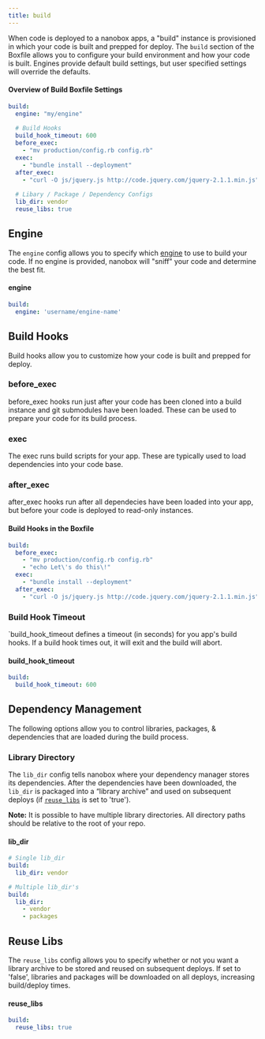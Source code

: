 ```yaml
---
title: build
---
```


When code is deployed to a nanobox apps, a "build" instance is provisioned in which your code is built and prepped for deploy. The `build` section of the Boxfile allows you to configure your build environment and how your code is built. Engines provide default build settings, but user specified settings will override the defaults.

#### Overview of Build Boxfile Settings

```yaml
build:
  engine: "my/engine"
   
  # Build Hooks
  build_hook_timeout: 600
  before_exec:
    - "mv production/config.rb config.rb"
  exec:
    - "bundle install --deployment"
  after_exec:
    - "curl -O js/jquery.js http://code.jquery.com/jquery-2.1.1.min.js"
   
  # Libary / Package / Dependency Configs
  lib_dir: vendor
  reuse_libs: true
```

## Engine
The `engine` config allows you to specify which [engine](/getting-started/engines/) to use to build your code. If no engine is provided, nanobox will "sniff" your code and determine the best fit.

#### engine
```yaml
build:
  engine: 'username/engine-name'
```

## Build Hooks
Build hooks allow you to customize how your code is built and prepped for deploy.

### before_exec
before_exec hooks run just after your code has been cloned into a build instance and git submodules have been loaded. These can be used to prepare your code for its build process.

### exec
The exec runs build scripts for your app. These are typically used to load dependencies into your code base.

### after_exec
after_exec hooks run after all dependecies have been loaded into your app, but before your code is deployed to read-only instances.

#### Build Hooks in the Boxfile
```yaml
build:
  before_exec:
    - "mv production/config.rb config.rb"
    - "echo Let\'s do this\!"
  exec:
    - "bundle install --deployment"
  after_exec:
    - "curl -O js/jquery.js http://code.jquery.com/jquery-2.1.1.min.js"
```

### Build Hook Timeout
`build_hook_timeout defines a timeout (in seconds) for you app's build hooks. If a build hook times out, it will exit and the build will abort.

#### build\_hook\_timeout
```yaml
build:
  build_hook_timeout: 600
```

## Dependency Management
The following options allow you to control libraries, packages, & dependencies that are loaded during the build process.

### Library Directory
The `lib_dir` config tells nanobox where your dependency manager stores its dependencies. After the dependencies have been downloaded, the `lib_dir` is packaged into a “library archive” and used on subsequent deploys (if [`reuse_libs`](#reuse-libs) is set to 'true').

**Note:** It is possible to have multiple library directories. All directory paths should be relative to the root of your repo.

#### lib_dir
```yaml
# Single lib_dir
build:
  lib_dir: vendor

# Multiple lib_dir's
build:
  lib_dir:
    - vendor
    - packages
```

## Reuse Libs
The `reuse_libs` config allows you to specify whether or not you want a library archive to be stored and reused on subsequent deploys. If set to 'false', libraries and packages will be downloaded on all deploys, increasing build/deploy times.

#### reuse_libs
```yaml
build:
  reuse_libs: true
```


